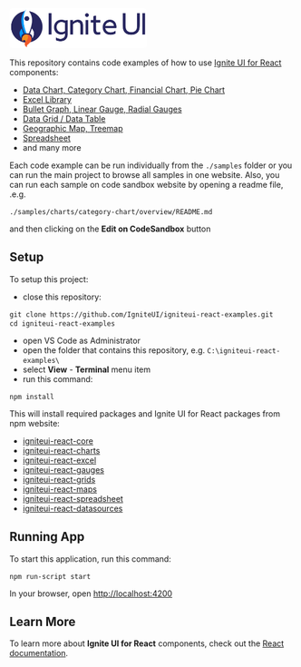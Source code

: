 

<img height="70px" style="border-radius: 0.25rem" alt="ignite-ui" src="./public/logo-ignite-ui.svg"/>

This repository contains code examples of how to use [Ignite UI for React](https://infragistics.com/reactsite/components/general-getting-started.html) components:

- [Data Chart, Category Chart, Financial Chart, Pie Chart](https://infragistics.com/reactsite/components/data-chart.html)
- [Excel Library](https://infragistics.com/reactsite/components/excel_library_using_workbooks.html)
- [Bullet Graph, Linear Gauge, Radial Gauges](https://infragistics.com/reactsite/components/radial-gauge.html)
- [Data Grid / Data Table](https://infragistics.com/reactsite/components/data-grid.html)
- [Geographic Map, Treemap](https://infragistics.com/reactsite/components/geo-map.html)
- [Spreadsheet](https://infragistics.com/reactsite/components/spreadsheet_overview.html)
- and many more

Each code example can be run individually from the ```./samples``` folder or you can run the main project to browse all samples in one website. Also, you can run each sample on code sandbox website by opening a readme file, .e.g.
```
./samples/charts/category-chart/overview/README.md
```
and then clicking on the **Edit on CodeSandbox** button


## Setup

To setup this project:

- close this repository:
```
git clone https://github.com/IgniteUI/igniteui-react-examples.git
cd igniteui-react-examples
```
- open VS Code as Administrator
- open the folder that contains this repository, e.g. `C:\igniteui-react-examples\`
- select **View** - **Terminal** menu item
- run this command:

```
npm install
```

This will install required packages and Ignite UI for React packages from npm website:

- [igniteui-react-core](https://www.npmjs.com/package/igniteui-react-core)
- [igniteui-react-charts](https://www.npmjs.com/package/igniteui-react-charts)
- [igniteui-react-excel](https://www.npmjs.com/package/igniteui-react-excel)
- [igniteui-react-gauges](https://www.npmjs.com/package/igniteui-react-gauges)
- [igniteui-react-grids](https://www.npmjs.com/package/igniteui-react-grids)
- [igniteui-react-maps](https://www.npmjs.com/package/igniteui-react-maps)
- [igniteui-react-spreadsheet](https://www.npmjs.com/package/igniteui-react-spreadsheet)
- [igniteui-react-datasources](https://www.npmjs.com/package/igniteui-react-datasources)


## Running App
To start this application, run this command:

```
npm run-script start
```

In your browser, open [http://localhost:4200](http://localhost:4200)


## Learn More

To learn more about **Ignite UI for React** components, check out the [React documentation](https://infragistics.com/reactsite/components/general-getting-started.html).
